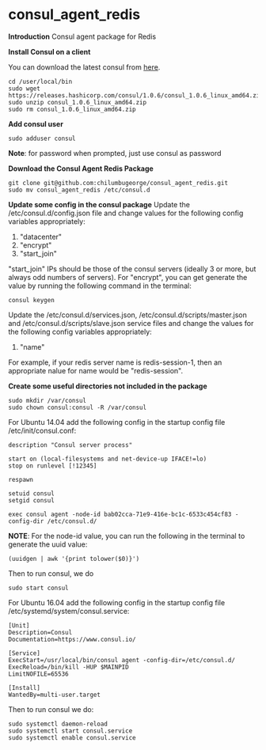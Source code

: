 # consul_agent_redis

**Introduction**
Consul agent package for Redis

**Install Consul on a client**

You can download the latest consul from [here](https://releases.hashicorp.com/consul/).

```
cd /user/local/bin
sudo wget https://releases.hashicorp.com/consul/1.0.6/consul_1.0.6_linux_amd64.zip
sudo unzip consul_1.0.6_linux_amd64.zip
sudo rm consul_1.0.6_linux_amd64.zip
```

**Add consul user**
```
sudo adduser consul
```

**Note**: for password when prompted, just use consul as password

**Download the Consul Agent Redis Package**
```
git clone git@github.com:chilumbugeorge/consul_agent_redis.git
sudo mv consul_agent_redis /etc/consul.d
```
**Update some config in the consul package**
Update the /etc/consul.d/config.json file and change values for the following config variables appropriately: 
1. "datacenter" 
2. "encrypt"   
3. "start_join"

"start_join" IPs should be those of the consul servers (ideally 3 or more, but always odd numbers of servers). For "encrypt", you can get generate the value by running the following command in the terminal:
```
consul keygen
```
Update the /etc/consul.d/services.json, /etc/consul.d/scripts/master.json and /etc/consul.d/scripts/slave.json service files and change the values for the following config variables appropriately:
1. "name" 

For example, if your redis server name is redis-session-1, then an appropriate nalue for name would be "redis-session". 

**Create some useful directories not included in the package**
```
sudo mkdir /var/consul
sudo chown consul:consul -R /var/consul
```
For Ubuntu 14.04 add the following config in the startup config file /etc/init/consul.conf:
```
description "Consul server process"

start on (local-filesystems and net-device-up IFACE!=lo)
stop on runlevel [!12345]

respawn

setuid consul
setgid consul

exec consul agent -node-id bab02cca-71e9-416e-bc1c-6533c454cf83 -config-dir /etc/consul.d/
```
**NOTE**: For the node-id value, you can run the following in the terminal to generate the uuid value:
```
(uuidgen | awk '{print tolower($0)}')
```
Then to run consul, we do
```
sudo start consul
```
For Ubuntu 16.04 add the following config in the startup config file /etc/systemd/system/consul.service:
```
[Unit]
Description=Consul
Documentation=https://www.consul.io/

[Service]
ExecStart=/usr/local/bin/consul agent -config-dir=/etc/consul.d/ 
ExecReload=/bin/kill -HUP $MAINPID
LimitNOFILE=65536

[Install]
WantedBy=multi-user.target
```

Then to run consul we do:
```
sudo systemctl daemon-reload
sudo systemctl start consul.service
sudo systemctl enable consul.service
```
 
